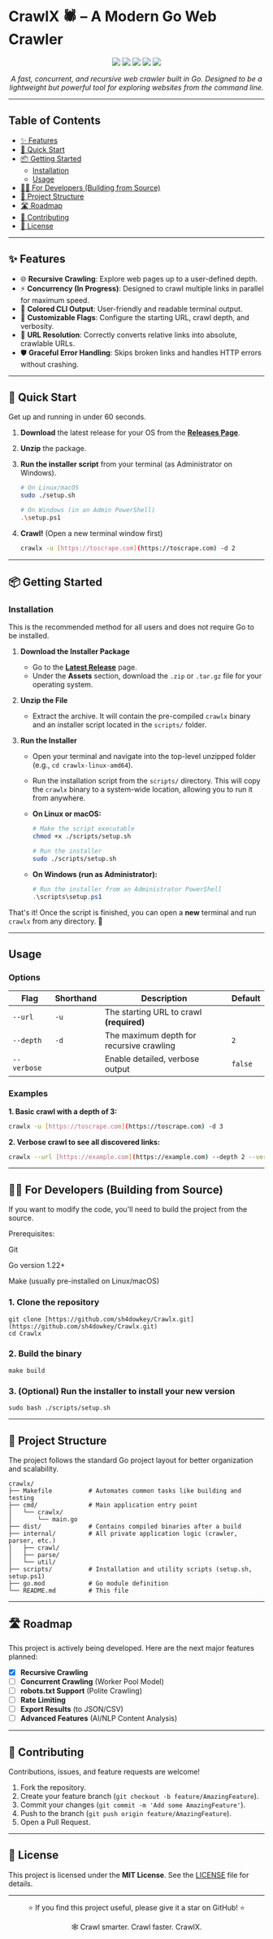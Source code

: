 # CrawlX 🕷️ – A Modern Go Web Crawler

<p align="center">
  <img src="https://img.shields.io/badge/Go-1.22+-00ADD8?style=flat-square&logo=go" />
  <img src="https://img.shields.io/badge/Status-In%20Development-orange?style=flat-square" />
  <img src="https://img.shields.io/badge/License-MIT-blue?style=flat-square" />
  <img src="https://img.shields.io/github/stars/sh4dowkey/Crawlx?style=social" />
  <img src="https://img.shields.io/github/forks/sh4dowkey/Crawlx?style=social" />
</p>

<p align="center">
  <i>A fast, concurrent, and recursive web crawler built in Go. Designed to be a lightweight but powerful tool for exploring websites from the command line.</i>
</p>

---

## Table of Contents

- [✨ Features](#-features)
- [🚀 Quick Start](#-quick-start)
- [📦 Getting Started](#-getting-started)
  - [Installation](#installation)
  - [Usage](#usage)
- [👨‍💻 For Developers (Building from Source)](#-for-developers-building-from-source)
- [📂 Project Structure](#-project-structure)
- [🛣️ Roadmap](#️-roadmap)
- [🤝 Contributing](#-contributing)
- [📜 License](#-license)

---

## ✨ Features

- 🌐 **Recursive Crawling**: Explore web pages up to a user-defined depth.
- ⚡ **Concurrency (In Progress)**: Designed to crawl multiple links in parallel for maximum speed.
- 🎨 **Colored CLI Output**: User-friendly and readable terminal output.
- 🔧 **Customizable Flags**: Configure the starting URL, crawl depth, and verbosity.
- 🔗 **URL Resolution**: Correctly converts relative links into absolute, crawlable URLs.
- 🛡️ **Graceful Error Handling**: Skips broken links and handles HTTP errors without crashing.

---

## 🚀 Quick Start

Get up and running in under 60 seconds.

1.  **Download** the latest release for your OS from the **[Releases Page](https://github.com/sh4dowkey/Crawlx/releases/latest)**.
2.  **Unzip** the package.
3.  **Run the installer script** from your terminal (as Administrator on Windows).

    ```bash
    # On Linux/macOS
    sudo ./setup.sh
    
    # On Windows (in an Admin PowerShell)
    .\setup.ps1
    ```
4.  **Crawl!** (Open a new terminal window first)
    ```bash
    crawlx -u [https://toscrape.com](https://toscrape.com) -d 2
    ```

---

## 📦 Getting Started

###  Installation

This is the recommended method for all users and does not require Go to be installed.

1.  **Download the Installer Package**
    * Go to the **[Latest Release](https://github.com/sh4dowkey/Crawlx/releases/latest)** page.
    * Under the **Assets** section, download the `.zip` or `.tar.gz` file for your operating system.

2.  **Unzip the File**
    * Extract the archive. It will contain the pre-compiled `crawlx` binary and an installer script located in the `scripts/` folder.

3.  **Run the Installer**
    * Open your terminal and navigate into the top-level unzipped folder (e.g., `cd crawlx-linux-amd64`).
    * Run the installation script from the `scripts/` directory. This will copy the `crawlx` binary to a system-wide location, allowing you to run it from anywhere.

    * **On Linux or macOS:**
        ```bash
        # Make the script executable
        chmod +x ./scripts/setup.sh

        # Run the installer
        sudo ./scripts/setup.sh
        ```

    * **On Windows (run as Administrator):**
        ```powershell
        # Run the installer from an Administrator PowerShell
        .\scripts\setup.ps1
        ```

That's it! Once the script is finished, you can open a **new** terminal and run `crawlx` from any directory. 🎉

---

## Usage


### Options

| Flag        | Shorthand | Description | Default |
| ---         |   ---     |   ---       |   ---   |
| `--url`     | `-u` | The starting URL to crawl **(required)** | |
| `--depth`   | `-d` | The maximum depth for recursive crawling | `2` |
| `--verbose` | | Enable detailed, verbose output | `false` |

### Examples

**1. Basic crawl with a depth of 3:**

```bash
crawlx -u [https://toscrape.com](https://toscrape.com) -d 3
```

**2. Verbose crawl to see all discovered links:**

```bash
crawlx --url [https://example.com](https://example.com) --depth 2 --verbose
```

-----

## 👨‍💻 For Developers (Building from Source)

If you want to modify the code, you'll need to build the project from the source.

Prerequisites:

   Git

   Go version 1.22+

   Make (usually pre-installed on Linux/macOS)

    
###  1. Clone the repository
```
git clone [https://github.com/sh4dowkey/Crawlx.git](https://github.com/sh4dowkey/Crawlx.git)
cd Crawlx
```

### 2. Build the binary
```
make build
```

### 3. (Optional) Run the installer to install your new version
```
sudo bash ./scripts/setup.sh
```

----

## 📂 Project Structure

The project follows the standard Go project layout for better organization and scalability.

```
crawlx/
├── Makefile          # Automates common tasks like building and testing
├── cmd/              # Main application entry point
│   └── crawlx/
│       └── main.go
├── dist/             # Contains compiled binaries after a build
├── internal/         # All private application logic (crawler, parser, etc.)
│   ├── crawl/
│   ├── parse/
│   └── util/
├── scripts/          # Installation and utility scripts (setup.sh, setup.ps1)
├── go.mod            # Go module definition
└── README.md         # This file
```

-----

## 🛣️ Roadmap

This project is actively being developed. Here are the next major features planned:

  - [x] **Recursive Crawling**
  - [ ] **Concurrent Crawling** (Worker Pool Model)
  - [ ] **robots.txt Support** (Polite Crawling)
  - [ ] **Rate Limiting**
  - [ ] **Export Results** (to JSON/CSV)
  - [ ] **Advanced Features** (AI/NLP Content Analysis)

-----

## 🤝 Contributing

Contributions, issues, and feature requests are welcome!

1.  Fork the repository.
2.  Create your feature branch (`git checkout -b feature/AmazingFeature`).
3.  Commit your changes (`git commit -m 'Add some AmazingFeature'`).
4.  Push to the branch (`git push origin feature/AmazingFeature`).
5.  Open a Pull Request.

-----

## 📜 License

This project is licensed under the **MIT License**. See the [LICENSE](https://www.google.com/search?q=LICENSE) file for details.

-----

<p align="center">⭐ If you find this project useful, please give it a star on GitHub! ⭐</p>
<p align="center">🕸️ Crawl smarter. Crawl faster. CrawlX.</p>
